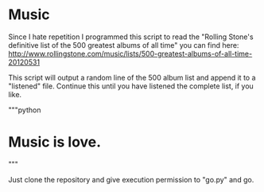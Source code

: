# Music

Since I hate repetition I programmed this script to read the
"Rolling Stone's definitive list of the 500 greatest albums of all time"
you can find here:
http://www.rollingstone.com/music/lists/500-greatest-albums-of-all-time-20120531

This script will output a random line of the 500 album list and append it to a
"listened" file. Continue this until you have listened the complete list, if you like.


"""python
# Music is love.
"""

Just clone the repository and give execution permission to "go.py" and go.

